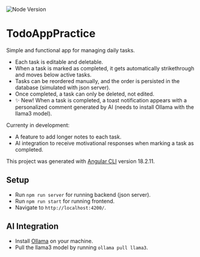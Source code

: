 ![Node Version](https://img.shields.io/badge/Node_version-18.19.1-green)

# TodoAppPractice

Simple and functional app for managing daily tasks.

- Each task is editable and deletable.
- When a task is marked as completed, it gets automatically strikethrough and moves below active tasks.
- Tasks can be reordered manually, and the order is persisted in the database (simulated with json server).
- Once completed, a task can only be deleted, not edited.
- ✨ New! When a task is completed, a toast notification appears with a personalized comment generated by AI (needs to install Ollama with the llama3 model).

Currenty in development:

- A feature to add longer notes to each task.
- AI integration to receive motivational responses when marking a task as completed.

This project was generated with [Angular CLI](https://github.com/angular/angular-cli) version 18.2.11.

## Setup

- Run `npm run server` for running backend (json server).
- Run `npm run start` for running frontend.
- Navigate to `http://localhost:4200/`.

## AI Integration

- Install [Ollama](https://ollama.com/download) on your machine.
- Pull the llama3 model by running `ollama pull llama3`.
